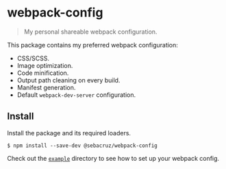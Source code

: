 # webpack-config

> My personal shareable webpack configuration.

This package contains my preferred webpack configuration:

* CSS/SCSS.
* Image optimization.
* Code minification.
* Output path cleaning on every build.
* Manifest generation.
* Default `webpack-dev-server` configuration.

## Install

Install the package and its required loaders.

```shell
$ npm install --save-dev @sebacruz/webpack-config
```

Check out the [`example`](example) directory to see how to set up your webpack config.
